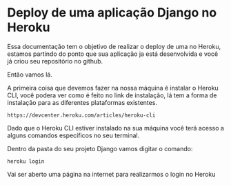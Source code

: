 # Deploy de uma aplicação Django no Heroku

Essa documentação tem o objetivo de realizar o deploy de uma no Heroku, estamos partindo do 
ponto que sua aplicação ja está desenvolvida e você já criou seu repositório no github. 

Então vamos lá.

A primeira coisa que devemos fazer na nossa máquina é instalar o Heroku CLI, você podera 
ver como é feito no link de instalação, lá tem a forma de instalação para as diferentes 
plataformas existentes. 

```
https://devcenter.heroku.com/articles/heroku-cli
```

Dado que o Heroku CLI estiver instalado na sua máquina você terá acesso a alguns comandos 
específicos no seu terminal. 

Dentro da pasta do seu projeto Django vamos digitar o comando:

```
heroku login
```

Vai ser aberto uma página na internet para realizarmos o login no Heroku






